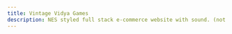 ```yaml
---
title: Vintage Vidya Games
description: NES styled full stack e-commerce website with sound. (not mobile friendly currently)
---
```

